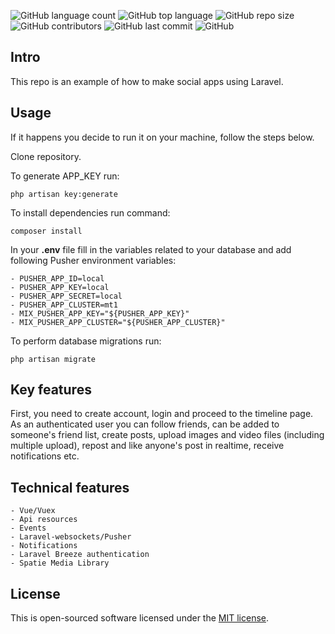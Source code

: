 ![GitHub language count](https://img.shields.io/github/languages/count/niece1/making-social-example)
![GitHub top language](https://img.shields.io/github/languages/top/niece1/making-social-example)
![GitHub repo size](https://img.shields.io/github/repo-size/niece1/making-social-example)
![GitHub contributors](https://img.shields.io/github/contributors/niece1/making-social-example)
![GitHub last commit](https://img.shields.io/github/last-commit/niece1/making-social-example)
![GitHub](https://img.shields.io/github/license/niece1/making-social-example)

## Intro

This repo is an example of how to make social apps using Laravel.

## Usage

If it happens you decide to run it on your machine, follow the steps below.

Clone repository.

To generate APP_KEY run:
```
php artisan key:generate
```

To install dependencies run command:
```
composer install
```

In your **.env** file fill in the variables related to your database and add following Pusher environment variables:
```
- PUSHER_APP_ID=local
- PUSHER_APP_KEY=local
- PUSHER_APP_SECRET=local
- PUSHER_APP_CLUSTER=mt1
- MIX_PUSHER_APP_KEY="${PUSHER_APP_KEY}"
- MIX_PUSHER_APP_CLUSTER="${PUSHER_APP_CLUSTER}"
```

To perform database migrations run:
```
php artisan migrate
```

## Key features

First, you need to create account, login and proceed to the timeline page. As an authenticated user you can follow friends, can be added to someone's friend list, create posts, upload images and video files (including multiple upload), repost and like anyone's post in realtime, receive notifications etc.

## Technical features

```
- Vue/Vuex
- Api resources
- Events
- Laravel-websockets/Pusher
- Notifications
- Laravel Breeze authentication
- Spatie Media Library
```

## License

This is open-sourced software licensed under the [MIT license](https://opensource.org/licenses/MIT).
